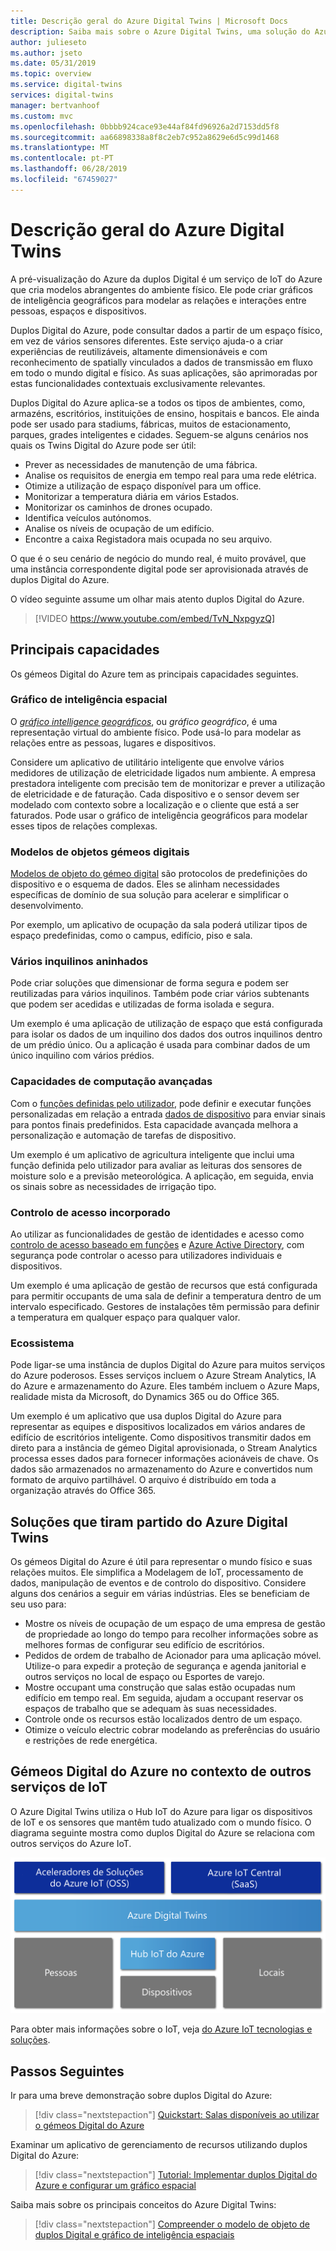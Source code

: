 ```yaml
---
title: Descrição geral do Azure Digital Twins | Microsoft Docs
description: Saiba mais sobre o Azure Digital Twins, uma solução do Azure IoT para inteligência espacial.
author: julieseto
ms.author: jseto
ms.date: 05/31/2019
ms.topic: overview
ms.service: digital-twins
services: digital-twins
manager: bertvanhoof
ms.custom: mvc
ms.openlocfilehash: 0bbbb924cace93e44af84fd96926a2d7153dd5f8
ms.sourcegitcommit: aa66898338a8f8c2eb7c952a8629e6d5c99d1468
ms.translationtype: MT
ms.contentlocale: pt-PT
ms.lasthandoff: 06/28/2019
ms.locfileid: "67459027"
---
```

# <a name="overview-of-azure-digital-twins"></a>Descrição geral do Azure Digital Twins

A pré-visualização do Azure da duplos Digital é um serviço de IoT do Azure que cria modelos abrangentes do ambiente físico. Ele pode criar gráficos de inteligência geográficos para modelar as relações e interações entre pessoas, espaços e dispositivos.

Duplos Digital do Azure, pode consultar dados a partir de um espaço físico, em vez de vários sensores diferentes. Este serviço ajuda-o a criar experiências de reutilizáveis, altamente dimensionáveis e com reconhecimento de spatially vinculados a dados de transmissão em fluxo em todo o mundo digital e físico. As suas aplicações, são aprimoradas por estas funcionalidades contextuais exclusivamente relevantes. 

Duplos Digital do Azure aplica-se a todos os tipos de ambientes, como, armazéns, escritórios, instituições de ensino, hospitais e bancos. Ele ainda pode ser usado para stadiums, fábricas, muitos de estacionamento, parques, grades inteligentes e cidades. Seguem-se alguns cenários nos quais os Twins Digital do Azure pode ser útil:

- Prever as necessidades de manutenção de uma fábrica.
- Analise os requisitos de energia em tempo real para uma rede elétrica.
- Otimize a utilização de espaço disponível para um office.
- Monitorizar a temperatura diária em vários Estados.
- Monitorizar os caminhos de drones ocupado.
- Identifica veículos autónomos.
- Analise os níveis de ocupação de um edifício.
- Encontre a caixa Registadora mais ocupada no seu arquivo.

O que é o seu cenário de negócio do mundo real, é muito provável, que uma instância correspondente digital pode ser aprovisionada através de duplos Digital do Azure.

O vídeo seguinte assume um olhar mais atento duplos Digital do Azure.

> [!VIDEO https://www.youtube.com/embed/TvN_NxpgyzQ]

## <a name="key-capabilities"></a>Principais capacidades

Os gémeos Digital do Azure tem as principais capacidades seguintes.

### <a name="spatial-intelligence-graph"></a>Gráfico de inteligência espacial

O [ *gráfico intelligence geográficos*](./concepts-objectmodel-spatialgraph.md#graph), ou *gráfico geográfico*, é uma representação virtual do ambiente físico. Pode usá-lo para modelar as relações entre as pessoas, lugares e dispositivos.

Considere um aplicativo de utilitário inteligente que envolve vários medidores de utilização de eletricidade ligados num ambiente. A empresa prestadora inteligente com precisão tem de monitorizar e prever a utilização de eletricidade e de faturação. Cada dispositivo e o sensor devem ser modelado com contexto sobre a localização e o cliente que está a ser faturados. Pode usar o gráfico de inteligência geográficos para modelar esses tipos de relações complexas.

### <a name="digital-twin-object-models"></a>Modelos de objetos gémeos digitais

[Modelos de objeto do gémeo digital](./concepts-objectmodel-spatialgraph.md#model) são protocolos de predefinições do dispositivo e o esquema de dados. Eles se alinham necessidades específicas de domínio de sua solução para acelerar e simplificar o desenvolvimento.

Por exemplo, um aplicativo de ocupação da sala poderá utilizar tipos de espaço predefinidas, como o campus, edifício, piso e sala.

### <a name="multiple-and-nested-tenants"></a>Vários inquilinos aninhados

Pode criar soluções que dimensionar de forma segura e podem ser reutilizadas para vários inquilinos. Também pode criar vários subtenants que podem ser acedidas e utilizadas de forma isolada e segura.

Um exemplo é uma aplicação de utilização de espaço que está configurada para isolar os dados de um inquilino dos dados dos outros inquilinos dentro de um prédio único. Ou a aplicação é usada para combinar dados de um único inquilino com vários prédios.

### <a name="advanced-compute-capabilities"></a>Capacidades de computação avançadas

Com o [funções definidas pelo utilizador](./concepts-user-defined-functions.md), pode definir e executar funções personalizadas em relação a entrada [dados de dispositivo](./concepts-device-ingress.md) para enviar sinais para pontos finais predefinidos. Esta capacidade avançada melhora a personalização e automação de tarefas de dispositivo.

Um exemplo é um aplicativo de agricultura inteligente que inclui uma função definida pelo utilizador para avaliar as leituras dos sensores de moisture solo e a previsão meteorológica. A aplicação, em seguida, envia os sinais sobre as necessidades de irrigação tipo.

### <a name="built-in-access-control"></a>Controlo de acesso incorporado

Ao utilizar as funcionalidades de gestão de identidades e acesso como [controlo de acesso baseado em funções](./security-role-based-access-control.md) e [Azure Active Directory](./security-authenticating-apis.md), com segurança pode controlar o acesso para utilizadores individuais e dispositivos.

Um exemplo é uma aplicação de gestão de recursos que está configurada para permitir occupants de uma sala de definir a temperatura dentro de um intervalo especificado. Gestores de instalações têm permissão para definir a temperatura em qualquer espaço para qualquer valor.

### <a name="ecosystem"></a>Ecossistema

Pode ligar-se uma instância de duplos Digital do Azure para muitos serviços do Azure poderosos. Esses serviços incluem o Azure Stream Analytics, IA do Azure e armazenamento do Azure. Eles também incluem o Azure Maps, realidade mista da Microsoft, do Dynamics 365 ou do Office 365.

Um exemplo é um aplicativo que usa duplos Digital do Azure para representar as equipes e dispositivos localizados em vários andares de edifício de escritórios inteligente. Como dispositivos transmitir dados em direto para a instância de gémeo Digital aprovisionada, o Stream Analytics processa esses dados para fornecer informações acionáveis de chave. Os dados são armazenados no armazenamento do Azure e convertidos num formato de arquivo partilhável. O arquivo é distribuído em toda a organização através do Office 365.

## <a name="solutions-that-benefit-from-azure-digital-twins"></a>Soluções que tiram partido do Azure Digital Twins

Os gémeos Digital do Azure é útil para representar o mundo físico e suas relações muitos. Ele simplifica a Modelagem de IoT, processamento de dados, manipulação de eventos e de controlo do dispositivo. Considere alguns dos cenários a seguir em várias indústrias. Eles se beneficiam de seu uso para:

* Mostre os níveis de ocupação de um espaço de uma empresa de gestão de propriedade ao longo do tempo para recolher informações sobre as melhores formas de configurar seu edifício de escritórios.
* Pedidos de ordem de trabalho de Acionador para uma aplicação móvel. Utilize-o para expedir a proteção de segurança e agenda janitorial e outros serviços no local de espaço ou Esportes de varejo.
* Mostre occupant uma construção que salas estão ocupadas num edifício em tempo real. Em seguida, ajudam a occupant reservar os espaços de trabalho que se adequam às suas necessidades.
* Controle onde os recursos estão localizados dentro de um espaço.
* Otimize o veículo electric cobrar modelando as preferências do usuário e restrições de rede energética.

## <a name="azure-digital-twins-in-the-context-of-other-iot-services"></a>Gémeos Digital do Azure no contexto de outros serviços de IoT

O Azure Digital Twins utiliza o Hub IoT do Azure para ligar os dispositivos de IoT e os sensores que mantêm tudo atualizado com o mundo físico. O diagrama seguinte mostra como duplos Digital do Azure se relaciona com outros serviços do Azure IoT.

![O Azure Digital Twins é um serviço criado com base no Hub IoT do Azure][1]

Para obter mais informações sobre o IoT, veja [do Azure IoT tecnologias e soluções](https://docs.microsoft.com/azure/iot-fundamentals/iot-services-and-technologies).

## <a name="next-steps"></a>Passos Seguintes

Ir para uma breve demonstração sobre duplos Digital do Azure:

>[!div class="nextstepaction"]
>[Quickstart: Salas disponíveis ao utilizar o gémeos Digital do Azure](./quickstart-view-occupancy-dotnet.md)

Examinar um aplicativo de gerenciamento de recursos utilizando duplos Digital do Azure:

>[!div class="nextstepaction"]
>[Tutorial: Implementar duplos Digital do Azure e configurar um gráfico espacial](./tutorial-facilities-setup.md)

Saiba mais sobre os principais conceitos do Azure Digital Twins:

>[!div class="nextstepaction"]
>[Compreender o modelo de objeto de duplos Digital e gráfico de inteligência espaciais](./concepts-objectmodel-spatialgraph.md)

<!-- Images -->
[1]: media/overview/azure-digital-twins-in-iot-ecosystem.png